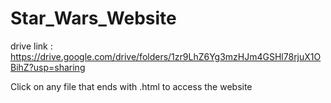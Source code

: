 # Star_Wars_Website

drive link : https://drive.google.com/drive/folders/1zr9LhZ6Yg3mzHJm4GSHl78rjuX1OBihZ?usp=sharing

Click on any file that ends with .html to access the website
